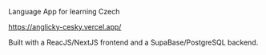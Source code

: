 Language App for learning Czech

https://anglicky-cesky.vercel.app/

Built with a ReacJS/NextJS frontend and a SupaBase/PostgreSQL backend.

